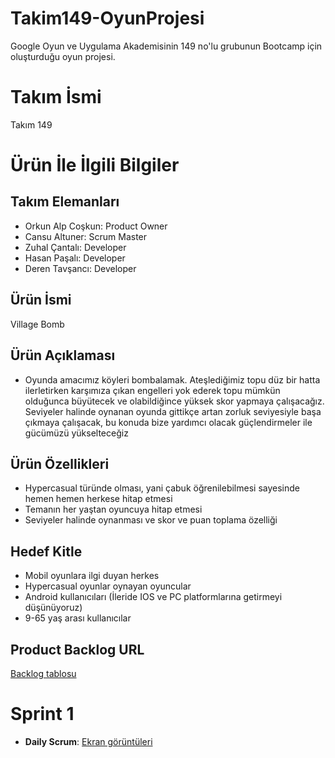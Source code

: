 # Takim149-OyunProjesi
Google Oyun ve Uygulama Akademisinin 149 no'lu grubunun Bootcamp için oluşturduğu oyun projesi.

# **Takım İsmi**
Takım 149

# Ürün İle İlgili Bilgiler

## Takım Elemanları
- Orkun Alp Coşkun: Product Owner
- Cansu Altuner: Scrum Master
- Zuhal Çantalı: Developer
- Hasan Paşalı: Developer
- Deren Tavşancı: Developer

## Ürün İsmi
Village Bomb

## Ürün Açıklaması
- Oyunda amacımız köyleri bombalamak. Ateşlediğimiz topu düz bir hatta ilerletirken karşımıza çıkan engelleri yok ederek topu mümkün olduğunca büyütecek ve olabildiğince yüksek skor yapmaya çalışacağız. Seviyeler halinde oynanan oyunda gittikçe artan zorluk seviyesiyle başa çıkmaya çalışacak, bu konuda bize yardımcı olacak güçlendirmeler ile gücümüzü yükselteceğiz

## Ürün Özellikleri
- Hypercasual türünde olması, yani çabuk öğrenilebilmesi sayesinde hemen hemen herkese hitap etmesi
- Temanın her yaştan oyuncuya hitap etmesi
- Seviyeler halinde oynanması ve skor ve puan toplama özelliği


## Hedef Kitle
- Mobil oyunlara ilgi duyan herkes
- Hypercasual oyunlar oynayan oyuncular
- Android kullanıcıları (İleride IOS ve PC platformlarına getirmeyi düşünüyoruz)
- 9-65 yaş arası kullanıcılar

## Product Backlog URL
[Backlog tablosu](https://miro.com/app/board/uXjVO2lM8hs=/?share_link_id=531225080181)

# Sprint 1
- **Daily Scrum**: [Ekran görüntüleri](https://github.com/HPasali/Takim149-OyunProjesi/files/8647829/Daily_Scrumlar.docx)


